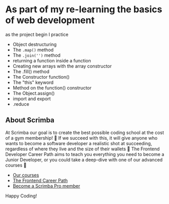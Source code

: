 # As part of my re-learning the basics of web development

as the project begin I practice
-  Object destructuring
- The `.map()` method
- The `.join('')` method
- returning a function inside a function
- Creating new arrays with the array constructor
- The .fill() method
- The Constructor function()
- The "this" keyword 
- Method on the function() constructor
- The Object.assign()
- import and export
- .reduce



## About Scrimba

At Scrimba our goal is to create the best possible coding school at the cost of a gym membership! 💜
If we succeed with this, it will give anyone who wants to become a software developer a realistic shot at succeeding, regardless of where they live and the size of their wallets 🎉
The Frontend Developer Career Path aims to teach you everything you need to become a Junior Developer, or you could take a deep-dive with one of our advanced courses 🚀

- [Our courses](https://scrimba.com/allcourses)
- [The Frontend Career Path](https://scrimba.com/learn/frontend)
- [Become a Scrimba Pro member](https://scrimba.com/pricing)

Happy Coding!

